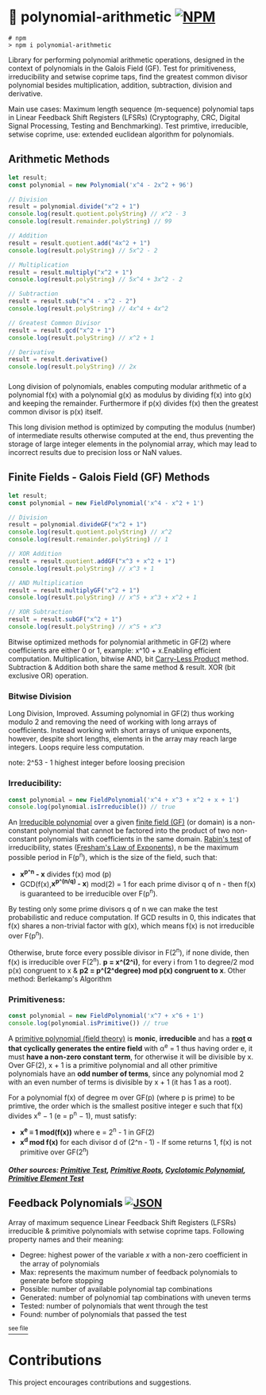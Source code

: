 # 🧮 polynomial-arithmetic [![NPM](https://img.shields.io/npm/v/polynomial-arithmetic.svg)](https://www.npmjs.com/package/polynomial-arithmetic)

```
# npm
> npm i polynomial-arithmetic
```

Library for performing polynomial arithmetic operations, designed in the context of polynomials in the Galois Field (GF). Test for primitiveness, irreducibility and setwise coprime taps, find the greatest common divisor polynomial besides multiplication, addition, subtraction, division and derivative.

Main use cases: Maximum length sequence (m-sequence) polynomial taps in Linear Feedback Shift Registers (LFSRs) (Cryptography, CRC, Digital Signal Processing, Testing and Benchmarking). Test primtive, irreducible, setwise coprime, use: extended euclidean algorithm for polynomials.

## Arithmetic Methods

```typescript
let result;
const polynomial = new Polynomial('x^4 - 2x^2 + 96')

// Division
result = polynomial.divide("x^2 + 1")
console.log(result.quotient.polyString) // x^2 - 3
console.log(result.remainder.polyString) // 99

// Addition
result = result.quotient.add("4x^2 + 1")
console.log(result.polyString) // 5x^2 - 2

// Multiplication
result = result.multiply("x^2 + 1")
console.log(result.polyString) // 5x^4 + 3x^2 - 2

// Subtraction
result = result.sub("x^4 - x^2 - 2")
console.log(result.polyString) // 4x^4 + 4x^2

// Greatest Common Divisor
result = result.gcd("x^2 + 1")
console.log(result.polyString) // x^2 + 1

// Derivative
result = result.derivative()
console.log(result.polyString) // 2x
```
###
Long division of polynomials, enables computing modular arithmetic of a polynomial f(x) with a polynomial g(x) as modulus by dividing f(x) into g(x) and keeping the remainder. Furthermore if p(x) divides f(x) then the greatest common divisor is p(x) itself.

This long division method is optimized by computing the modulus (number) of intermediate results otherwise computed at the end, thus preventing the storage of large integer elements in the polynomial array, which may lead to incorrect results due to precision loss or NaN values.

## Finite Fields - Galois Field (GF) Methods
```typescript
let result;
const polynomial = new FieldPolynomial('x^4 - x^2 + 1')

// Division
result = polynomial.divideGF("x^2 + 1")
console.log(result.quotient.polyString) // x^2
console.log(result.remainder.polyString) // 1

// XOR Addition
result = result.quotient.addGF("x^3 + x^2 + 1")
console.log(result.polyString) // x^3 + 1

// AND Multiplication
result = result.multiplyGF("x^2 + 1")
console.log(result.polyString) // x^5 + x^3 + x^2 + 1

// XOR Subtraction
result = result.subGF("x^2 + 1")
console.log(result.polyString) // x^5 + x^3
```

Bitwise optimized methods for polynomial arithmetic in GF(2) where coefficients are either 0 or 1, example: x^10 + x.Enabling efficient computation. Multiplication, bitwise AND, bit [Carry-Less Product](https://en.wikipedia.org/wiki/Carry-less_product) method. Subtraction & Addition both share the same method & result. XOR (bit exclusive OR) operation.

### Bitwise Division

Long Division, Improved. Assuming polynomial in GF(2) thus working modulo 2 and removing the need of working with long arrays of coefficients. Instead working with short arrays of unique exponents, however, despite short lengths, elements in the array may reach large integers. Loops require less computation.

note: 2^53 - 1 highest integer before loosing precision

### Irreducibility:
```typescript
const polynomial = new FieldPolynomial('x^4 + x^3 + x^2 + x + 1')
console.log(polynomial.isIrreducible()) // true
```

An [Irreducible  polynomial](https://en.m.wikipedia.org/wiki/Irreducible_polynomial#Over_the_integers_and_finite_fields) over a given [finite field (GF)](https://en.m.wikipedia.org/wiki/Factorization_of_polynomials_over_finite_fields) (or domain) is a non-constant polynomial that cannot be factored into the product of two non-constant polynomials with coefficients in the same domain. [Rabin's test](https://math.stackexchange.com/questions/1343450/how-can-i-prove-irreducibility-of-polynomial-over-a-finite-field) of irreducibility, states ([Fresham's Law of Exponents](https://math.stackexchange.com/a/530497)), n be the maximum possible period in F(p<sup>n</sup>), which is the size of the field, such that:
-  **x<sup>p^n</sup> - x** divides f(x) mod (p)
- GCD(f(x),**x<sup>p^(n/q)</sup> - x**) mod(2) = 1 for each prime divisor q of n - then f(x) is guaranteed to be irreducible over F(p<sup>n</sup>).

By testing only some prime divisors q of n we can make the test probabilistic and reduce computation. If GCD results in 0, this indicates that f(x) shares a non-trivial factor with g(x), which means f(x) is not irreducible over F(p<sup>n</sup>).

Otherwise, brute force every possible divisor in F(2<sup>n</sup>), if none divide, then f(x) is irreducible over F(2<sup>n</sup>). **p = x^(2^i)**, for every i from 1 to degree/2 mod p(x) congruent to x & **p2 = p^(2^degree) mod p(x) congruent to x**. Other method: Berlekamp's Algorithm

### Primitiveness:
```typescript
const polynomial = new FieldPolynomial('x^7 + x^6 + 1')
console.log(polynomial.isPrimitive()) // true
```

A [primitive polynomial (field theory)](https://en.m.wikipedia.org/wiki/Primitive_polynomial_(field_theory)#:~:text=An%20irreducible%20polynomial%20F(x,n%20%3D%20pm%20%E2%88%92%201.)) is **monic**, **irreducible**  and has a **[root](https://en.m.wikipedia.org/wiki/Root_of_unity#primitive) α that cyclically  generates the entire field** with α<sup>e</sup> = 1 thus having order e, it must **have a non-zero constant term**, for otherwise it will be divisible by x. Over GF(2), x + 1 is a primitive polynomial and all other primitive polynomials have an **odd number of terms**, since any polynomial mod 2 with an even number of terms is divisible by x + 1 (it has 1 as a root).

For a polynomial f(x) of degree m over GF(p) (where p is prime) to be primtive, the order which is the smallest positive integer e such that f(x) divides x<sup>e</sup> − 1 (e = p<sup>n</sup> − 1), must satisfy:

- **x<sup>e</sup> ≡ 1 mod(f(x))** where e = 2<sup>n</sup> - 1 in GF(2)
- **x<sup>d</sup> mod f(x)** for each divisor d of (2^n - 1) - If some returns 1, f(x) is not primitive over GF(2<sup>n</sup>)

##### Other sources: [Primitive Test](https://math.stackexchange.com/questions/312186/understanding-primitive-polynomials-in-gf2), [Primitive Roots](https://math.stackexchange.com/questions/76045/reed-solomon-polynomial-generator/76136#76136), [Cyclotomic Polynomial](https://en.m.wikipedia.org/wiki/Cyclotomic_polynomial), [Primitive Element Test](https://math.stackexchange.com/questions/1740490/finite-fields-efficient-primitive-element-test)

## Feedback Polynomials [![JSON](https://img.shields.io/badge/Feedback_Polynomials-JSON-blue)](https://gist.github.com/JimGitFE/6fa73d23cdbbd8d41c45d55f9f1527ac)

Array of maximum sequence Linear Feedback Shift Registers (LFSRs) irreducible & primitive polynomials with setwise coprime taps. Following property names and their meaning:

- Degree: highest power of the variable 𝑥 with a non-zero coefficient in the array of polynomials
- Max: represents the maximum number of feedback polynomials to generate before stopping
- Possible: number of available polynomial tap combinations
- Generated: number of polynomial tap combinations with uneven terms
- Tested: number of polynomials that went through the test
- Found: number of polynomials that passed the test

[<sup>see file</sup>](https://gist.github.com/JimGitFE/6fa73d23cdbbd8d41c45d55f9f1527ac)

# Contributions

This project encourages contributions and suggestions.